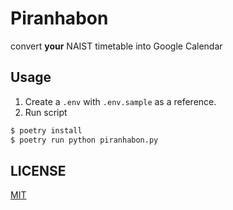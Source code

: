 # Piranhabon

convert **your** NAIST timetable into Google Calendar

## Usage

1. Create a `.env` with `.env.sample` as a reference.
2. Run script

```sh
$ poetry install
$ poetry run python piranhabon.py
```

## LICENSE

[MIT](./LICENSE)
